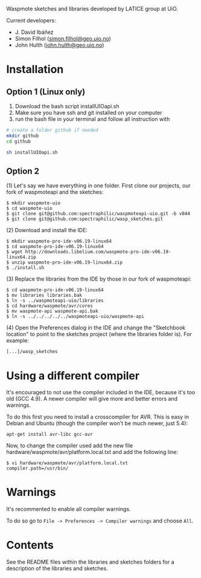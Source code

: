 Waspmote sketches and libraries developed by LATICE group at UiO.

Current developers:
- J. David Ibáñez
- Simon Filhol 	([simon.filhol@geo.uio.no](simon.filhol@geo.uio.no))
- John Hulth	([john.hulth@geo.uio.no](john.hulth@geo.uio.no))

# Installation

## Option 1 (Linux only)
1. Download the bash script installUIOapi.sh
2. Make sure you have ssh and git installed on your computer
3. run the bash file in your terminal and follow all instruction with

```bash
# create a folder github if needed
mkdir github
cd github

sh installUIOapi.sh
```


## Option 2

(1) Let's say we have everything in one folder. First clone our projects, our
fork of waspmoteapi and the sketches:

    $ mkdir waspmote-uio
    $ cd waspmote-uio
    $ git clone git@github.com:spectraphilic/waspmoteapi-uio.git -b v044
    $ git clone git@github.com:spectraphilic/wasp_sketches.git

(2) Download and install the IDE:

    $ mkdir waspmote-pro-ide-v06.19-linux64
    $ cd waspmote-pro-ide-v06.19-linux64
    $ wget http://downloads.libelium.com/waspmote-pro-ide-v06.19-linux64.zip
    $ unzip waspmote-pro-ide-v06.19-linux64.zip
    $ ./install.sh

(3) Replace the libraries from the IDE by those in our fork of waspmoteapi:

    $ cd waspmote-pro-ide-v06.19-linux64
    $ mv libraries libraries.bak
    $ ln -s ../waspmoteapi-uio/libraries
    $ cd hardware/waspmote/avr/cores
    $ mv waspmote-api waspmote-api.bak
    $ ln -s ../../../../../waspmoteapi-uio/waspmote-api

(4) Open the Preferences dialog in the IDE and change the "Sketchbook location"
to point to the sketches project (where the libraries folder is). For example:

    [...]/wasp_sketches


# Using a different compiler

It's encouraged to not use the compiler included in the IDE, because it's too
old (GCC 4.9). A newer compiler will give more and better errors and warnings.

To do this first you need to install a crosscompiler for AVR. This is easy in
Debian and Ubuntu (though the compiler won't be much newer, just 5.4):

    apt-get install avr-libc gcc-avr

Now, to change the compiler used add the new file
hardware/waspmote/avr/platform.local.txt and add the following line:

    $ vi hardware/waspmote/avr/platform.local.txt
    compiler.path=/usr/bin/

# Warnings

It's recommented to enable all compiler warnings.

To do so go to ``File -> Preferences -> Compiler warnings`` and choose ``All``.


# Contents

See the README files within the libraries and sketches folders for a
description of the libraries and sketches.
